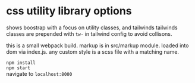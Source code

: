 # css utility library options

shows boostrap with a focus on utility classes, and tailwinds
tailwinds classes are prepended with `tw-` in tailwind config to avoid collisons.

this is a small webpack build. markup is in src/markup module.  loaded into dom via index.js. any custom style is a scss file with a matching name.

`npm install`<br/>
`npm start`<br/>
navigate to `localhost:8000`
